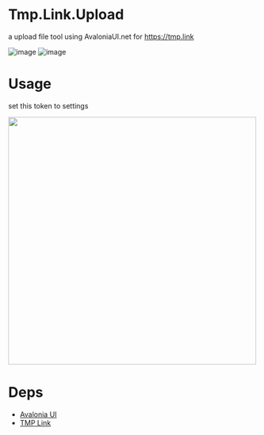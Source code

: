 # Tmp.Link.Upload
a upload file tool using AvaloniaUI.net for https://tmp.link

![image](https://user-images.githubusercontent.com/21037233/148088533-113c9fa7-a8f3-446a-956d-7c9363446a72.png)
![image](https://user-images.githubusercontent.com/21037233/148088503-4f02abec-4b62-424d-8958-4b4833cac8b0.png)

# Usage
set this token to settings

<img src="https://user-images.githubusercontent.com/21037233/148088604-63d848bb-99cc-454f-a2cf-e128340e1494.png" width="500" />

# Deps
- [Avalonia UI](http://avaloniaui.net/)
- [TMP Link](https://tmp.link)
